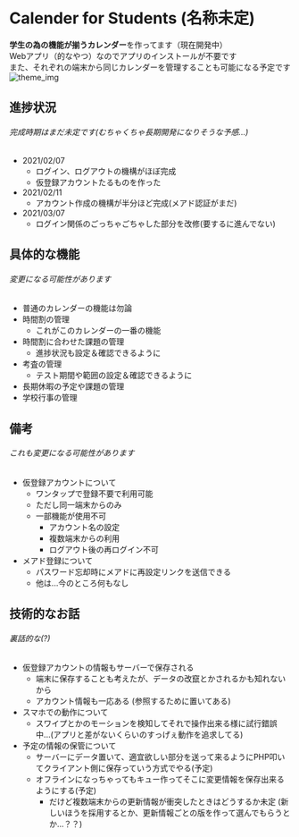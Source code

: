 # Calender for Students (名称未定)
**学生の為の機能が揃うカレンダー**を作ってます（現在開発中）<br />
Webアプリ（的なやつ）なのでアプリのインストールが不要です<br />
また、それぞれの端末から同じカレンダーを管理することも可能になる予定です
![theme_img](https://pbs.twimg.com/media/EsqoFtpWMAQUwEk?format=jpg&name=large)

## 進捗状況
###### 完成時期はまだ未定です(むちゃくちゃ長期開発になりそうな予感...)
* 2021/02/07
  * ログイン、ログアウトの機構がほぼ完成
  * 仮登録アカウントたるものを作った
* 2021/02/11
  * アカウント作成の機構が半分ほど完成(メアド認証がまだ)
* 2021/03/07
  * ログイン関係のごっちゃごちゃした部分を改修(要するに進んでない)

## 具体的な機能
###### 変更になる可能性があります
* 普通のカレンダーの機能は勿論
* 時間割の管理
  * これがこのカレンダーの一番の機能
* 時間割に合わせた課題の管理
  * 進捗状況も設定＆確認できるように
* 考査の管理
  * テスト期間や範囲の設定＆確認できるように
* 長期休暇の予定や課題の管理
* 学校行事の管理

## 備考
###### これも変更になる可能性があります
* 仮登録アカウントについて
  * ワンタップで登録不要で利用可能
  * ただし同一端末からのみ
  * 一部機能が使用不可
    * アカウント名の設定
    * 複数端末からの利用
    * ログアウト後の再ログイン不可
* メアド登録について
  * パスワード忘却時にメアドに再設定リンクを送信できる
  * 他は...今のところ何もなし
  
## 技術的なお話
###### 裏話的な(?)
* 仮登録アカウントの情報もサーバーで保存される
  * 端末に保存することも考えたが、データの改竄とかされるかも知れないから
  * アカウント情報も一応ある (参照するために置いてある)
* スマホでの動作について
  * スワイプとかのモーションを検知してそれで操作出来る様に試行錯誤中...(アプリと差がないくらいのすっげぇ動作を追求してる)
* 予定の情報の保管について
  * サーバーにデータ置いて、適宜欲しい部分を送って来るようにPHP叩いてクライアント側に保存っていう方式でやる(予定)
  * オフラインになっちゃってもキュー作ってそこに変更情報を保存出来るようにする(予定)
    * だけど複数端末からの更新情報が衝突したときはどうするか未定 (新しいほうを採用するとか、更新情報ごとの版を作って選んでもらうとか...？？)
